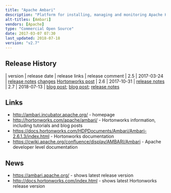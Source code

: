 ```yaml
---
title: "Apache Ambari"
description: "Platform for installing, managing and monitoring Apache Hadoop clusters.  Supports the installation of different versions of different distributions of Hadoop through Stack definitions (with support for HDP out of the box, and further stacks and add ons available through management packs), and the specification of Blueprints (cluster layouts and configuration for a given Stack) that can be used to programmatically create multiple clusters (e.g. dev, test and production).  Also supports both rolling (no downtime) and express (faster but with downtime) upgrades; cluster administration (including adding and removing nodes/services, viewing the status of nodes/services, and configuring services with the versioning of configuration and the ability to rollback changes); the automated Kerberization of clusters; the collection, storage (in HBase) and visualisation (via Grafana or through dashboards in Ambari) of system and Hadoop component metrics via the Ambari Metrics System (AMS); alerting on statuses and metrics; the collection, storage (in Solr) and searching/viewing of log entries from across the Hadoop cluster (currently in technical preview); and a framework for UI components within Ambari (Ambari Views, treated here as a sub-project).  Web based, with a REST API, and backed by a backend database (Oracle, MySQL or Postgres). Donated to the Apache Foundation by Hortonworks, IBM and Yahoo in August 2011 as the Hadoop Management System (HMS), graduating in December 2013 after changing it's name to Ambari.  Still under active development with a large number of contributors."
alt-titles: [Ambari]
vendors: [Apache]
type: "Commercial Open Source"
date: 2017-03-07 07:30
last_updated: 2018-07-18
version: "v2.7"
---
```

## Release History

| version | release date | release links | release comment
| 2.5 | 2017-03-24 | [release notes](https://docs.hortonworks.com/HDPDocuments/Ambari-2.5.0.3/bk_ambari-release-notes/content/ch_relnotes-ambari-2.5.0.3.html) [changes](http://docs.hortonworks.com/posts/2017/04/13/ambari-25-operations-views.html) [Hortonworks post](https://hortonworks.com/blog/ambari-2-5/)
| 2.6 | 2017-10-31 | [release notes](https://docs.hortonworks.com/HDPDocuments/Ambari-2.6.0.0/bk_ambari-release-notes/content/ch_relnotes-ambari-2.6.0.0.html)
| 2.7 | 2018-07-13 | [blog post](https://hortonworks.com/blog/announcing-general-availability-hortonworks-data-platform-3-0-0-ambari-2-7-0-smartsense-1-5-0/); [blog post](https://hortonworks.com/blog/whats-great-apache-ambari-2-7/); [release notes](https://docs.hortonworks.com/HDPDocuments/Ambari-2.7.0.0/bk_ambari-release-notes/content/ch_relnotes-ambari-2.7.0.0.html)

## Links

* <http://ambari.incubator.apache.org/> - homepage
* <http://hortonworks.com/apache/ambari/> - Hortonworks information, including tutorials and blog posts
* <https://docs.hortonworks.com/HDPDocuments/Ambari/Ambari-2.6.1.3/index.html> - Hortonworks documentation
* <https://cwiki.apache.org/confluence/display/AMBARI/Ambari> - Apache developer level documentation

## News

* <https://ambari.apache.org/> - shows latest release version
* <http://docs.hortonworks.com/index.html> - shows latest Hortonworks release version